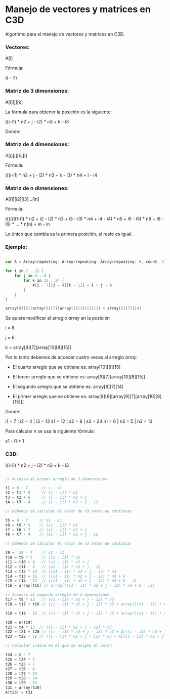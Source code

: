 # Manejo de vectores y matrices en C3D

Algoritmo para el manejo de vectores y matrices en C3D.

### Vectores:

A[i]

Fórmula:

(i - i1)

### Matriz de 3 dimensiones:

A[i][j][k] 

La fórmula para obtener la posición es la siguiente:

((i-i1) * n2 + j - i2) * n3 + k - i3

Donde:

### Matriz de 4 dimensiones:

A[i][j][k][l]

Fórmula:

(((i-i1) * n2 + j - i2) * n3 + k - i3) * n4 + l - i4

### Matriz de n dimensiones:

A[i1][i2][i3]...[in]

Fórmula:

((((((i1-i1) * n2 + i2 - i2) * n3 + i3 - i3) * n4 + i4 - i4) * n5 + i5 - i5) * n6 + i6 - i6) * ... * n(n) + in - in

Lo único que cambia es la primera posición, el resto es igual.

### Ejemplo:

```swift

var A = Array(repeating: Array(repeating: Array(repeating: 0, count: 13), count: 5), count: 13)

for i in 7...12 {
    for j in 4...8 {
        for k in 12...24 {
            A[i - 7][j - 4][k - 12] = i + j + k
        }
    }
}

array[8][6][array[9][7][array[10][8][15]]] = array[8][7][14]
```

Se quiere modificar el arreglo *array* en la posición

i = 8

j = 6

k = array[9][7][array[10][8][15]]

Por lo tanto debemos de acceder cuatro veces al arreglo *array*.

- El cuarto arreglo que se obtiene es: array[10][8][15]

- El tercer arreglo que se obtiene es: array[9][7][array[10][8][15]]

- El segundo arreglo que se obtiene es: array[8][7][14]

- El primer arreglo que se obtiene es: array[8][6][array[9][7][array[10][8][15]]]

Donde:

i1 = 7  | i2 = 4 | i3 = 12
s1 = 12 | s2 = 8 | s3 = 24
n1 = 6  | n2 = 5 | n3 = 13

Para calcular *n* se usa la siguiente fórmula:

s1 - i1 + 1

### C3D:

((i-i1) * n2 + j - i2) * n3 + k - i3

```c

// Accesso al primer arreglo de 3 dimensiones

t1 = 8 - 7      // i - i1
t2 = t1 * 5     // (i - i1) * n2
t3 = t2 + 6     // (i - i1) * n2 + j
t4 = t3 - 4     // (i - i1) * n2 + j - i2

// Debemos de calcular el valor de n3 antes de continuar

t5 = 9 - 7     // s1 - i1
t6 = t5 * 5    // (s1 - i1) * n2
t7 = t6 + 7    // (s1 - i1) * n2 + j
t8 = t7 - 4    // (s1 - i1) * n2 + j - i2

// Debemos de calcular el valor de n3 antes de continuar

t9 =  10 - 7    // s1 - i1
t10 = t9 * 5    // (s1 - i1) * n2
t11 = t10 + 8   // (s1 - i1) * n2 + j
t12 = t11 - 4   // (s1 - i1) * n2 + j - i2
t13 = t12 * 13  // ((s1 - i1) * n2 + j - i2) * n3
t14 = t13 + 15  // ((s1 - i1) * n2 + j - i2) * n3 + k
t15 = t14 - 12  // ((s1 - i1) * n2 + j - i2) * n3 + k - i3
t16 = array[t15] // array[((s1 - i1) * n2 + j - i2) * n3 + k - i3]

// Accesso al segundo arreglo de 3 dimensiones
t17 = t8 * 13   // ((i - i1) * n2 + j - i2) * n3
t18 = t17 + t16 // ((i - i1) * n2 + j - i2) * n3 + array[((s1 - i1) * n2 + j - i2) * n3 + k - i3]

t19 = t18 - 12  // ((i - i1) * n2 + j - i2) * n3 + array[((s1 - i1) * n2 + j - i2) * n3 + k - i3] - i3

t20 = A[t19]
t21 = t4 * 13  // ((i - i1) * n2 + j - i2) * n3
t22 = t21 + t20 // ((i - i1) * n2 + j - i2) * n3 + A[((i - i1) * n2 + j - i2) * n3 + array[((s1 - i1) * n2 + j - i2) * n3 + k - i3] - i3]
t23 = t22 - 12 // ((i - i1) * n2 + j - i2) * n3 + A[((i - i1) * n2 + j - i2) * n3 + array[((s1 - i1) * n2 + j - i2) * n3 + k - i3] - i3] - i3

// Calcular indice en el que se asigna el valor

t24 = 8 - 7
t25 = t24 * 5
t26 = t25 + 7
t27 = t26 - 4
t28 = t27 * 13
t29 = t28 + 14
t30 = t29 - 12
t31 = array[t30]
A[t23] = t31
```